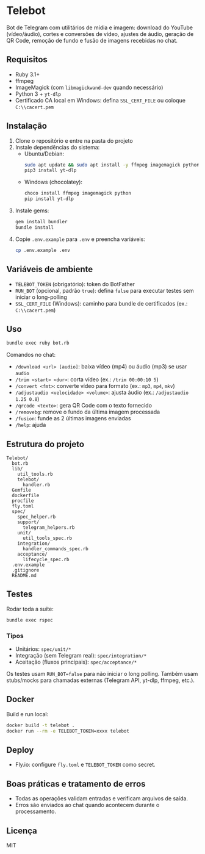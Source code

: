 # Telebot

Bot de Telegram com utilitários de mídia e imagem: download do YouTube (vídeo/áudio), cortes e conversões de vídeo, ajustes de áudio, geração de QR Code, remoção de fundo e fusão de imagens recebidas no chat.

## Requisitos

- Ruby 3.1+
- ffmpeg
- ImageMagick (com `libmagickwand-dev` quando necessário)
- Python 3 + `yt-dlp`
- Certificado CA local em Windows: defina `SSL_CERT_FILE` ou coloque `C:\\cacert.pem`

## Instalação

1. Clone o repositório e entre na pasta do projeto
2. Instale dependências do sistema:
   - Ubuntu/Debian:
     ```bash
     sudo apt update && sudo apt install -y ffmpeg imagemagick python3 python3-pip
     pip3 install yt-dlp
     ```
   - Windows (chocolatey):
     ```powershell
     choco install ffmpeg imagemagick python
     pip install yt-dlp
     ```
3. Instale gems:
   ```bash
   gem install bundler
   bundle install
   ```
4. Copie `.env.example` para `.env` e preencha variáveis:
   ```bash
   cp .env.example .env
   ```

## Variáveis de ambiente

- `TELEBOT_TOKEN` (obrigatório): token do BotFather
- `RUN_BOT` (opcional, padrão `true`): defina `false` para executar testes sem iniciar o long-polling
- `SSL_CERT_FILE` (Windows): caminho para bundle de certificados (ex.: `C:\\cacert.pem`)

## Uso

```bash
bundle exec ruby bot.rb
```

Comandos no chat:

- `/download <url> [audio]`: baixa vídeo (mp4) ou áudio (mp3) se usar `audio`
- `/trim <start> <dur>`: corta vídeo (ex.: `/trim 00:00:10 5`)
- `/convert <fmt>`: converte vídeo para formato (ex.: `mp3`, `mp4`, `mkv`)
- `/adjustaudio <velocidade> <volume>`: ajusta áudio (ex.: `/adjustaudio 1.25 0.8`)
- `/qrcode <texto>`: gera QR Code com o texto fornecido
- `/removebg`: remove o fundo da última imagem processada
- `/fusion`: funde as 2 últimas imagens enviadas
- `/help`: ajuda

## Estrutura do projeto

```
Telebot/
  bot.rb
  lib/
    util_tools.rb
    telebot/
      handler.rb
  Gemfile
  dockerfile
  procfile
  fly.toml
  spec/
    spec_helper.rb
    support/
      telegram_helpers.rb
    unit/
      util_tools_spec.rb
    integration/
      handler_commands_spec.rb
    acceptance/
      lifecycle_spec.rb
  .env.example
  .gitignore
  README.md
```

## Testes

Rodar toda a suíte:

```bash
bundle exec rspec
```

### Tipos
- Unitários: `spec/unit/*`
- Integração (sem Telegram real): `spec/integration/*`
- Aceitação (fluxos principais): `spec/acceptance/*`

Os testes usam `RUN_BOT=false` para não iniciar o long polling. Também usam stubs/mocks para chamadas externas (Telegram API, yt-dlp, ffmpeg, etc.).

## Docker

Build e run local:

```bash
docker build -t telebot .
docker run --rm -e TELEBOT_TOKEN=xxxx telebot
```

## Deploy

- Fly.io: configure `fly.toml` e `TELEBOT_TOKEN` como secret.

## Boas práticas e tratamento de erros

- Todas as operações validam entradas e verificam arquivos de saída.
- Erros são enviados ao chat quando acontecem durante o processamento.

## Licença

MIT


